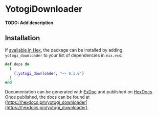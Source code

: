 # YotogiDownloader

**TODO: Add description**

## Installation

If [available in Hex](https://hex.pm/docs/publish), the package can be installed
by adding `yotogi_downloader` to your list of dependencies in `mix.exs`:

```elixir
def deps do
  [
    {:yotogi_downloader, "~> 0.1.0"}
  ]
end
```

Documentation can be generated with [ExDoc](https://github.com/elixir-lang/ex_doc)
and published on [HexDocs](https://hexdocs.pm). Once published, the docs can
be found at [https://hexdocs.pm/yotogi_downloader](https://hexdocs.pm/yotogi_downloader).

